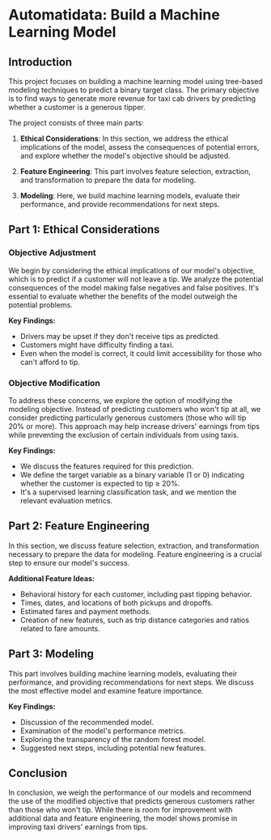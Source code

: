 # Automatidata: Build a Machine Learning Model

## Introduction

This project focuses on building a machine learning model using tree-based modeling techniques to predict a binary target class. The primary objective is to find ways to generate more revenue for taxi cab drivers by predicting whether a customer is a generous tipper.

The project consists of three main parts:

1. **Ethical Considerations**: In this section, we address the ethical implications of the model, assess the consequences of potential errors, and explore whether the model's objective should be adjusted.

2. **Feature Engineering**: This part involves feature selection, extraction, and transformation to prepare the data for modeling.

3. **Modeling**: Here, we build machine learning models, evaluate their performance, and provide recommendations for next steps.

## Part 1: Ethical Considerations

### Objective Adjustment

We begin by considering the ethical implications of our model's objective, which is to predict if a customer will not leave a tip. We analyze the potential consequences of the model making false negatives and false positives. It's essential to evaluate whether the benefits of the model outweigh the potential problems.

**Key Findings:**
- Drivers may be upset if they don't receive tips as predicted.
- Customers might have difficulty finding a taxi.
- Even when the model is correct, it could limit accessibility for those who can't afford to tip.

### Objective Modification

To address these concerns, we explore the option of modifying the modeling objective. Instead of predicting customers who won't tip at all, we consider predicting particularly generous customers (those who will tip 20% or more). This approach may help increase drivers' earnings from tips while preventing the exclusion of certain individuals from using taxis.

**Key Findings:**
- We discuss the features required for this prediction.
- We define the target variable as a binary variable (1 or 0) indicating whether the customer is expected to tip ≥ 20%.
- It's a supervised learning classification task, and we mention the relevant evaluation metrics.

## Part 2: Feature Engineering

In this section, we discuss feature selection, extraction, and transformation necessary to prepare the data for modeling. Feature engineering is a crucial step to ensure our model's success.

**Additional Feature Ideas:**
- Behavioral history for each customer, including past tipping behavior.
- Times, dates, and locations of both pickups and dropoffs.
- Estimated fares and payment methods.
- Creation of new features, such as trip distance categories and ratios related to fare amounts.

## Part 3: Modeling

This part involves building machine learning models, evaluating their performance, and providing recommendations for next steps. We discuss the most effective model and examine feature importance.

**Key Findings:**
- Discussion of the recommended model.
- Examination of the model's performance metrics.
- Exploring the transparency of the random forest model.
- Suggested next steps, including potential new features.

## Conclusion

In conclusion, we weigh the performance of our models and recommend the use of the modified objective that predicts generous customers rather than those who won't tip. While there is room for improvement with additional data and feature engineering, the model shows promise in improving taxi drivers' earnings from tips.


